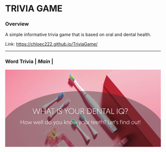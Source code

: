 # TRIVIA GAME
### Overview
A simple informative trivia game that is based on oral and dental health.

Link: https://chloec222.github.io/TriviaGame/

--------------------------------------------------------------------------------------------------------------------------------------

### Word Trivia | *Main* |
![Image of lowstock1](/assets/images/backdrop1.jpg)
